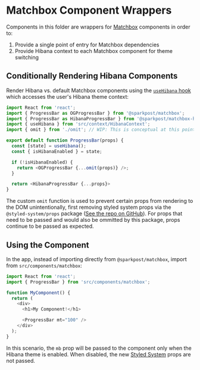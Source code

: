 # Matchbox Component Wrappers

Components in this folder are wrappers for [Matchbox](https://design.sparkpost.com/) components in
order to:

1. Provide a single point of entry for Matchbox dependencies
2. Provide Hibana context to each Matchbox component for theme switching

## Conditionally Rendering Hibana Components

Render Hibana vs. default Matchbox components using the
[`useHibana` hook](https://github.com/SparkPost/2web2ui/wiki/Hibana) which accesses the user's
Hibana theme context:

```js
import React from 'react';
import { ProgressBar as OGProgressBar } from '@sparkpost/matchbox';
import { ProgressBar as HibanaProgressBar } from '@sparkpost/matchbox-hibana';
import { useHibana } from 'src/context/HibanaContext';
import { omit } from './omit'; // WIP: This is conceptual at this point in time.

export default function ProgressBar(props) {
  const [state] = useHibana();
  const { isHibanaEnabled } = state;

  if (!isHibanaEnabled) {
    return <OGProgressBar {...omit(props)} />;
  }

  return <HibanaProgressBar {...props}>
}
```

The custom `omit` function is used to prevent certain props from rendering to the DOM
unintentionally, first removing styled system props via the `@styled-system/props` package
([See the repo on GitHub](https://github.com/styled-system/styled-system/tree/master/packages/props)).
For props that need to be passed and would also be ommitted by this package, props continue to be
passed as expected.

## Using the Component

In the app, instead of importing directly from `@sparkpost/matchbox`, import from
`src/components/matchbox`:

```js
import React from 'react';
import { ProgressBar } from 'src/components/matchbox';

function MyComponent() {
  return (
    <div>
      <h1>My Component!</h1>

      <ProgressBar mt="100" />
    </div>
  );
}
```

In this scenario, the `mb` prop will be passed to the component only when the Hibana theme is
enabled. When disabled, the new [Styled System](https://styled-system.com/) props are not passed.

